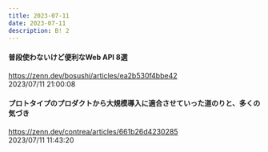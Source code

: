 ```yaml
---
title: 2023-07-11
date: 2023-07-11
description: B! 2
---
```


#### 普段使わないけど便利なWeb API 8選
https://zenn.dev/bosushi/articles/ea2b530f4bbe42<br>
2023/07/11 21:00:08<br>


#### プロトタイプのプロダクトから大規模導入に適合させていった道のりと、多くの気づき
https://zenn.dev/contrea/articles/661b26d4230285<br>
2023/07/11 11:43:20<br>


